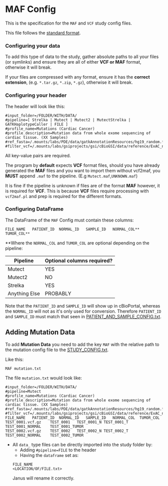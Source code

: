 # MAF Config
This is the specification for the `MAF` and `VCF` study config files.

This file follows the [standard format](STUDY_CONFIG.md).

### Configuring your data
To add this type of data to the study, gather absolute paths to all your files (or symlinks) and ensure they are all of either **VCF or MAF** format, otherwise it will break.

If your files are compressed with any format, ensure it has the **correct extension**, (e.g. `*.tar.gz`, `*.zip`, `*.gz`), otherwise it will break.

### Configuring your header

The header will look like this:
```
#input_folder=/FOLDER/WITH/DATA/
#pipeline=[ Strelka | Mutect | Mutect2 | MutectStrelka | GATKHaplotypeCaller | FILE ]
#profile_name=Mutations (Cardiac Cancer)
#profile_description=Mutation data from whole exome sequencing of cardiac tissue. (XX Samples)
#ref_fasta=/.mounts/labs/PDE/data/gatkAnnotationResources/hg19_random.fa
#filter_vcf=/.mounts/labs/gsiprojects/gsi/cBioGSI/data/reference/ExAC_nonTCGA.r0.3.1.sites.vep.vcf.gz
```
All key-value pairs are required. 

The program by **default** expects **VCF** format files, should you have already generated the **MAF** files and you want to import them without vcf2maf, you **MUST** append `.maf` to the pipeline.
(E.g `Mutect.maf`,`UNKNOWN.maf`)

It is fine if the pipeline is unknown if files are of the format **MAF** however, it is required for **VCF**.
This is because **VCF** files require processing with `vcf2maf.pl` and prep is required for the different formats.

### Configuring DataFrame

The DataFrame of the `MAF` Config must contain these columns:

```
FILE_NAME	PATIENT_ID	NORMAL_ID	SAMPLE_ID	NORMAL_COL**	TUMOR_COL**
```

**Where the `NORMAL_COL` and `TUMOR_COL` are optional depending on the pipeline:

|Pipeline	|Optional columns required?	|
|---------------|-------------------------------|
|Mutect		|YES				|
|Mutect2	|NO				|
|Strelka	|YES				|
|Anything Else	|PROBABLY			|

Note that the `PATIENT_ID` and `SAMPLE_ID` will show up in cBioPortal, whereas the `NORMAL_ID` will not as it's only used for conversion.
Therefore `PATIENT_ID` and `SAMPLE_ID` must match that seen in [PATIENT_AND_SAMPLE_CONFIG.txt](PATIENT_AND_SAMPLE_CONFIG.md).

## Adding Mutation Data

To add **Mutation Data** you need to add the key `MAF` with the relative path to the mutation config file to the [STUDY_CONFIG.txt](STUDY_CONFIG.md). 

Like this:

```
MAF	mutation.txt
```
The file `mutation.txt` would look like:

```
#input_folder=/FOLDER/WITH/DATA/
#pipeline=Mutect
#profile_name=Mutations (Cardiac Cancer)
#profile_description=Mutation data from whole exome sequencing of cardiac tissue. (XX Samples)
#ref_fasta=/.mounts/labs/PDE/data/gatkAnnotationResources/hg19_random.fa
#filter_vcf=/.mounts/labs/gsiprojects/gsi/cBioGSI/data/reference/ExAC_nonTCGA.r0.3.1.sites.vep.vcf.gz
FILE_NAME	PATIENT_ID	NORMAL_ID	SAMPLE_ID	NORMAL_COL	TUMOR_COL
TEST_0001.vcf.gz	TEST_0001	TEST_0001_N	TEST_0001_T	TEST_0001_NORMAL	TEST_0001_TUMOR
TEST_0002.vcf.gz	TEST_0002	TEST_0002_N	TEST_0002_T	TEST_0002_NORMAL	TEST_0002_TUMOR
```
- All `data_` type files can be directly imported into the study folder by:
  - Adding `#pipeline=FILE` to the header
  - Having the `dataframe` set as:
  ```
  FILE_NAME
  <LOCATION/OF/FILE.txt>
  ```
  Janus will rename it correctly.